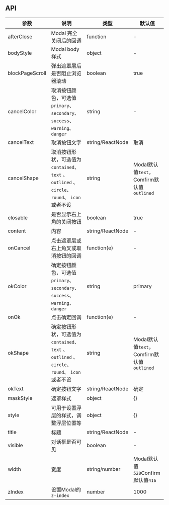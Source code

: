 ## API

| 参数 | 说明 | 类型 | 默认值 |
| --- | --- | --- | --- |
| afterClose | Modal 完全关闭后的回调 | function | - |
| bodyStyle |	Modal body 样式 | object | - |
| blockPageScroll | 弹出遮罩层后是否阻止浏览器滚动 | boolean | true |
| cancelColor | 取消按钮颜色，可选值`primary`、 `secondary`、 `success`、 `warning`、 `danger` | string | - |
| cancelText | 取消按钮文字 | string/ReactNode | 取消 |
| cancelShape | 取消按钮形状，可选值为 `contained`、 `text` 、 `outlined` 、 `circle`、 `round`、 `icon` 或者不设 | string | Modal默认值`text`，Comfirm默认值`outlined` |
| closable |	是否显示右上角的关闭按钮 | boolean | true |
| content |	内容 | string/ReactNode | - |
| onCancel | 点击遮罩层或右上角叉或取消按钮的回调 | function(e) | - |
| okColor | 确定按钮颜色，可选值`primary`、 `secondary`、 `success`、 `warning`、 `danger` | string | primary |
| onOk | 点击确定回调 | function(e) | - |
| okShape | 确定按钮形状，可选值为 `contained`、 `text` 、 `outlined` 、 `circle`、 `round`、 `icon` 或者不设 | string | Modal默认值`text`，Comfirm默认值`outlined` |
| okText | 确定按钮文字 | string/ReactNode | 确定 |
| maskStyle |	遮罩样式 | object | {} |
| style |	可用于设置浮层的样式，调整浮层位置等 | object | {} |
| title |	标题 | string/ReactNode | - |
| visible |	对话框是否可见 | boolean | - |
| width |	宽度 | string/number | Modal默认值`520`Confirm默认值`416` |
| zIndex |	设置Modal的`z-index` | number | 1000 |